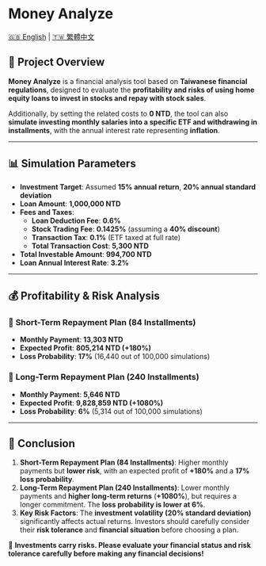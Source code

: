 # Money Analyze

[🇬🇧 English](README.en.md) | [🇹🇼 繁體中文](README.zh-TW.md)

## 📌 Project Overview

**Money Analyze** is a financial analysis tool based on **Taiwanese financial regulations**, designed to evaluate the **profitability and risks of using home equity loans to invest in stocks and repay with stock sales**.

Additionally, by setting the related costs to **0 NTD**, the tool can also **simulate investing monthly salaries into a specific ETF and withdrawing in installments**, with the annual interest rate representing **inflation**.

---

## 📊 **Simulation Parameters**

- **Investment Target**: Assumed **15% annual return**, **20% annual standard deviation**
- **Loan Amount**: **1,000,000 NTD**
- **Fees and Taxes**:
  - **Loan Deduction Fee**: **0.6%**
  - **Stock Trading Fee**: **0.1425%** (assuming a **40% discount**)
  - **Transaction Tax**: **0.1%** (ETF taxed at full rate)
  - **Total Transaction Cost**: **5,300 NTD**
- **Total Investable Amount**: **994,700 NTD**
- **Loan Annual Interest Rate**: **3.2%**

---

## 💰 **Profitability & Risk Analysis**

### 📆 **Short-Term Repayment Plan (84 Installments)**

- **Monthly Payment**: **13,303 NTD**
- **Expected Profit**: **805,214 NTD (+180%)**
- **Loss Probability**: **17%** (16,440 out of 100,000 simulations)

### 📆 **Long-Term Repayment Plan (240 Installments)**

- **Monthly Payment**: **5,646 NTD**
- **Expected Profit**: **9,828,859 NTD (+1080%)**
- **Loss Probability**: **6%** (5,314 out of 100,000 simulations)

---

## 📝 **Conclusion**

1. **Short-Term Repayment Plan (84 Installments)**: Higher monthly payments but **lower risk**, with an expected profit of **+180%** and a **17% loss probability**.
2. **Long-Term Repayment Plan (240 Installments)**: Lower monthly payments and **higher long-term returns** (**+1080%**), but requires a longer commitment. The **loss probability is lower at 6%**.
3. **Key Risk Factors**: The **investment volatility (20% standard deviation)** significantly affects actual returns. Investors should carefully consider their **risk tolerance** and **financial situation** before choosing a plan.

🔹 **Investments carry risks. Please evaluate your financial status and risk tolerance carefully before making any financial decisions!**
